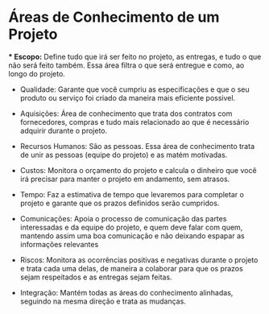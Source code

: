 # Áreas de Conhecimento de um Projeto


<b>* Escopo:</b>
Define tudo que irá ser feito no projeto, as entregas, e tudo o que não será feito também. Essa área filtra o que será entregue e como, ao longo do projeto.

* Qualidade:
Garante que você cumpriu as especificações e que o seu produto  ou serviço foi criado da maneira mais eficiente possivel.

* Aquisições:
Área de conhecimento que trata dos contratos com fornecedores, compras e tudo mais relacionado ao que é necessário adquirir durante o projeto.

* Recursos Humanos:
São as pessoas. Essa área de conhecimento trata de unir as pessoas (equipe do projeto) e as matém motivadas.

* Custos:
Monitora o orçamento do projeto e calcula o dinheiro que você irá precisar para manter o projeto em andamento, sem atrasos.

* Tempo:
Faz a estimativa de tempo que levaremos para completar o projeto e garante que os prazos definidos serão cumpridos.

* Comunicações:
Apoia o processo de comunicação das partes interessadas e da equipe do projeto, e quem deve falar com quem, mantendo assim uma boa comunicação e não deixando espapar as informações relevantes

* Riscos:
Monitora as ocorrências positivas e negativas durante o projeto e trata cada uma delas, de maneira a colaborar para que os prazos sejam respeitados e as entregas sejam feitas.

* Integração:
Mantém todas as áreas do conhecimento alinhadas, seguindo na mesma direção e trata as mudanças.
